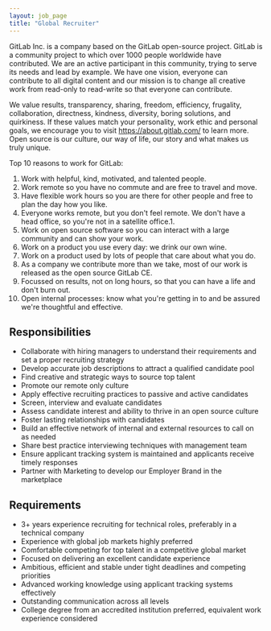```yaml
---
layout: job_page
title: "Global Recruiter"
---
```


GitLab Inc. is a company based on the GitLab open-source project. GitLab is a community project to which over 1000
people worldwide have contributed. We are an active participant in this community, trying to serve its needs and lead
by example. We have one vision, everyone can contribute to all digital content and our mission is to change all
creative work from read-only to read-write so that everyone can contribute.  

We value results, transparency, sharing, freedom, efficiency, frugality, collaboration, directness, kindness, diversity,
boring solutions, and quirkiness.  If these values match your personality, work ethic and personal goals, we encourage you
to visit https://about.gitlab.com/ to learn more.  Open source is our culture, our way of life, our story and what makes us
truly unique.

Top 10 reasons to work for GitLab:

1. Work with helpful, kind, motivated, and talented people.
1. Work remote so you have no commute and are free to travel and move.
1. Have flexible work hours so you are there for other people and free to plan the day how you like.
1. Everyone works remote, but you don't feel remote. We don't have a head office, so you're not in a satellite office.1.
1. Work on open source software so you can interact with a large community and can show your work.
1. Work on a product you use every day: we drink our own wine.
1. Work on a product used by lots of people that care about what you do.
1. As a company we contribute more than we take, most of our work is released as the open source GitLab CE.
1. Focussed on results, not on long hours, so that you can have a life and don't burn out.
1. Open internal processes: know what you're getting in to and be assured we're thoughtful and effective.


## Responsibilities

* Collaborate with hiring managers to understand their requirements and set a proper recruiting strategy
* Develop accurate job descriptions to attract a qualified candidate pool
* Find creative and strategic ways to source top talent
* Promote our remote only culture
* Apply effective recruiting practices to passive and active candidates
* Screen, interview and evaluate candidates
* Assess candidate interest and ability to thrive in an open source culture
* Foster lasting relationships with candidates
* Build an effective network of internal and external resources to call on as needed
* Share best practice interviewing techniques with management team
* Ensure applicant tracking system is maintained and applicants receive timely responses
* Partner with Marketing to develop our Employer Brand in the marketplace


## Requirements

* 3+ years experience recruiting for technical roles, preferably in a technical company
* Experience with global job markets highly preferred
* Comfortable competing for top talent in a competitive global market
* Focused on delivering an excellent candidate experience
* Ambitious, efficient and stable under tight deadlines and competing priorities
* Advanced working knowledge using applicant tracking systems effectively
* Outstanding communication across all levels
* College degree from an accredited institution preferred, equivalent work experience considered
